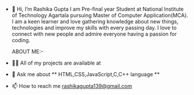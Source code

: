 - 👋 Hi, I’m Rashika Gupta
  I am Pre-final year Student at National Institute of Technology Agartala pursuing Master of Computer Application(MCA).
  I am a keen learner and love gathering knowledge about new things, technologies and improve my skills with every passing day.
  I love to connect with new people and admire everyone having a passion for coding.

  ABOUT ME:-
- 👨‍💻 All of my projects are available at 
- 💬 Ask me about ** HTML,CSS,JavaScript,C,C++ language **
- 📫 How to reach me rashikagupta139@gmail.com

<!---
rashika03/rashika03 is a ✨ special ✨ repository because its `README.md` (this file) appears on your GitHub profile.
You can click the Preview link to take a look at your changes.
--->
